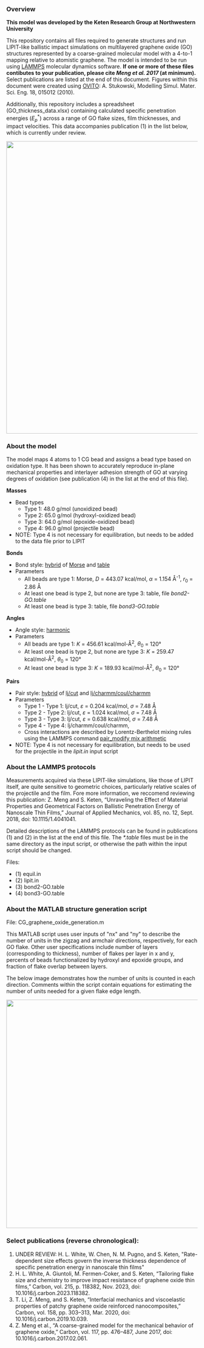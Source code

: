 ### Overview

**This model was developed by the Keten Research Group at Northwestern University**

This repository contains all files required to generate structures and run LIPIT-like ballistic impact simulations on multilayered graphene oxide (GO) structures represented by a coarse-grained molecular model with a 4-to-1 mapping relative to atomistic graphene. The model is intended to be run using [LAMMPS](https://www.lammps.org/#gsc.tab=0) molecular dynamics software. **If one or more of these files contibutes to your publication, please cite _Meng et al. 2017_ (at minimum).** Select publications are listed at the end of this document. Figures within this document were created using [OVITO](https://www.ovito.org/): A. Stukowski, Modelling Simul. Mater. Sci. Eng. 18, 015012 (2010).

Additionally, this repository includes a spreadsheet (GO_thickness_data.xlsx) containing calculated specific penetration energies ($E_p^*$) across a range of GO flake sizes, film thicknesses, and impact velocities. This data accompanies publication (1) in the list below, which is currently under review.

<img src='https://drive.google.com/uc?id=1qxH2H8M85IE2fGxyyo3RAiRTflXIp_57' width="1024" height="768">

### About the model

The model maps 4 atoms to 1 CG bead and assigns a bead type based on oxidation type. It has been shown to accurately reproduce in-plane mechanical properties and interlayer adhesion strength of GO at varying degrees of oxidation (see publication (4) in the list at the end of this file). 

**Masses**
- Bead types
  - Type 1: 48.0 g/mol (unoxidized bead)
  - Type 2: 65.0 g/mol (hydroxyl-oxidized bead)
  - Type 3: 64.0 g/mol (epoxide-oxidized bead)
  - Type 4: 96.0 g/mol (projectile bead) 
- NOTE: Type 4 is not necessary for equilibration, but needs to be added to the data file prior to LIPIT

**Bonds**
- Bond style: [hybrid](https://docs.lammps.org/bond_hybrid.html) of [Morse](https://docs.lammps.org/bond_morse.html) and [table](https://docs.lammps.org/bond_table.html)
- Parameters
  - All beads are type 1: Morse, $D$ = 443.07 kcal/mol, $\alpha$ = 1.154 &#197;<sup>-1</sup>, $r_0$ = 2.86 &#197;      
  - At least one bead is type 2, but none are type 3: table, file _bond2-GO.table_
  - At least one bead is type 3: table, file _bond3-GO.table_
                         
**Angles**
- Angle style: [harmonic](https://docs.lammps.org/angle_harmonic.html)
- Parameters
  - All beads are type 1: $K$ = 456.61 kcal/mol-&#197;<sup>2</sup>, $\theta_0$ = 120&deg;
  - At least one bead is type 2, but none are type 3: $K$ = 259.47 kcal/mol-&#197;<sup>2</sup>, $\theta_0$ = 120&deg;
  - At least one bead is type 3: $K$ = 189.93 kcal/mol-&#197;<sup>2</sup>, $\theta_0$ = 120&deg;

 **Pairs**
 - Pair style: [hybrid]() of [lj/cut](https://docs.lammps.org/pair_lj.html) and [lj/charmm/coul/charmm](https://docs.lammps.org/pair_charmm.html)
 - Parameters
   - Type 1 - Type 1: lj/cut, $\varepsilon$ = 0.204 kcal/mol, $\sigma$ = 7.48 &#197;
   - Type 2 - Type 2: lj/cut, $\varepsilon$ = 1.024 kcal/mol, $\sigma$ = 7.48 &#197;
   - Type 3 - Type 3: lj/cut, $\varepsilon$ = 0.638 kcal/mol, $\sigma$ = 7.48 &#197;
   - Type 4 - Type 4: lj/charmm/coul/charmm, 
   - Cross interactions are described by Lorentz-Berthelot mixing rules using the LAMMPS command  [pair_modify mix arithmetic](https://docs.lammps.org/pair_modify.html)
 - NOTE: Type 4 is not necessary for equilibration, but needs to be used for the projectile in the _lipit.in_ input script

### About the LAMMPS protocols

Measurements acquired via these LIPIT-like simulations, like those of LIPIT itself, are quite sensitive to geometric choices, particularly relative scales of the projectile and the film. Fore more information, we reccomend reviewing this publication: Z. Meng and S. Keten, “Unraveling the Effect of Material Properties and Geometrical Factors on Ballistic Penetration Energy of Nanoscale Thin Films,” Journal of Applied Mechanics, vol. 85, no. 12, Sept. 2018, doi: 10.1115/1.4041041.

Detailed descriptions of the LAMMPS protocols can be found in publications (1) and (2) in the list at the end of this file. The _*.table_ files must be in the same directory as the input script, or otherwise the path within the input script should be changed. 

Files: 
- (1) equil.in
- (2) lipit.in
- (3) bond2-GO.table
- (4) bond3-GO.table

### About the MATLAB structure generation script

File: CG_graphene_oxide_generation.m

This MATLAB script uses user inputs of "nx" and "ny" to describe the number of units in the zigzag and armchair directions, respectively, for each GO flake. Other user specifications include number of layers (corresponding to thickness), number of flakes per layer in x and y, percents of beads functionalized by hydroxyl and epoxide groups, and fraction of flake overlap between layers. 

The below image demonstrates how the number of units is counted in each direction. Comments within the script contain equations for estimating the number of units needed for a given flake edge length.

<img src='https://drive.google.com/uc?id=15AQClNzgdR7renqEzswIjGi6LBqTADnq' width="620" height="600">

### Select publications (reverse chronological):
1) UNDER REVIEW: H. L. White, W. Chen, N. M. Pugno, and S. Keten, "Rate-dependent size effects govern the inverse thickness dependence of specific penetration energy in nanoscale thin films"
2) H. L. White, A. Giuntoli, M. Fermen-Coker, and S. Keten, “Tailoring flake size and chemistry to improve impact resistance of graphene  oxide thin films,” Carbon, vol. 215, p. 118382, Nov. 2023,  doi: 10.1016/j.carbon.2023.118382.
3) T. Li, Z. Meng, and S. Keten, “Interfacial mechanics and viscoelastic properties of patchy graphene oxide reinforced nanocomposites,” Carbon, vol. 158, pp. 303–313, Mar. 2020, doi: 10.1016/j.carbon.2019.10.039.
4) Z. Meng et al., “A coarse-grained model for the mechanical behavior of graphene oxide,” Carbon, vol. 117, pp. 476–487, June 2017, doi: 10.1016/j.carbon.2017.02.061.
